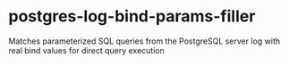 # postgres-log-bind-params-filler
Matches parameterized SQL queries from the PostgreSQL server log with real bind values for direct query execution
